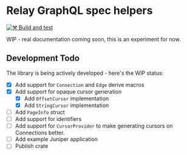 # Relay GraphQL spec helpers

[![⚒️ Build and test](https://github.com/solution10/graphql-relay-helpers/actions/workflows/branch-test.yml/badge.svg)](https://github.com/solution10/graphql-relay-helpers/actions/workflows/branch-test.yml)

WIP - real documentation coming soon, this is an experiment for now.

## Development Todo

The library is being actively developed - here's the WIP status:

- [x] Add support for `Connection` and `Edge` derive macros
- [x] Add support for opaque cursor generation
  - [x] Add `OffsetCursor` implementation
  - [x] Add `StringCursor` implementation  
- [ ] Add `PageInfo` struct
- [ ] Add support for identifiers
- [ ] Add support for `CursorProvider` to make generating cursors on Connections better.
- [ ] Add example Juniper application
- [ ] Publish crate
